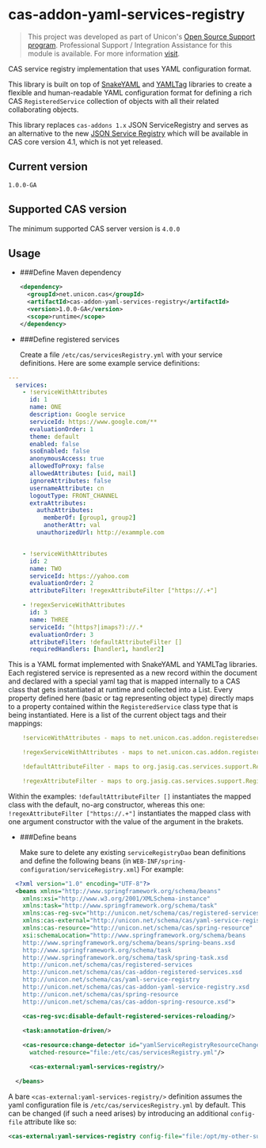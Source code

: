 cas-addon-yaml-services-registry
================================

> This project was developed as part of Unicon's [Open Source Support program](https://unicon.net/opensource).
Professional Support / Integration Assistance for this module is available. For more information [visit](https://unicon.net/opensource/cas).

CAS service registry implementation that uses YAML configuration format.

This library is built on top of [SnakeYAML](https://code.google.com/p/snakeyaml/) and [YAMLTag](https://github.com/xrrocha/yamltag) libraries to create a flexible and human-readable
YAML configuration format for defining a rich CAS `RegisteredService` collection of objects with all their related collaborating objects.

This library replaces `cas-addons 1.x` JSON ServiceRegistry and serves as an alternative to the new [JSON Service Registry](http://jasig.github.io/cas/development/installation/Service-Management.html#persisting-registered-service-data) which will be available in CAS core version 4.1, which is not yet released.

## Current version
`1.0.0-GA`

## Supported CAS version
The minimum supported CAS server version is `4.0.0`

## Usage

* ###Define Maven dependency

  ```xml
  <dependency>
    <groupId>net.unicon.cas</groupId>
    <artifactId>cas-addon-yaml-services-registry</artifactId>
    <version>1.0.0-GA</version>
    <scope>runtime</scope>
  </dependency>
  ```
* ###Define registered services
  
  Create a file `/etc/cas/servicesRegistry.yml` with your service definitions. Here are some example service definitions:

```yaml
---
  services:
    - !serviceWithAttributes
      id: 1
      name: ONE
      description: Google service
      serviceId: https://www.google.com/**
      evaluationOrder: 1
      theme: default
      enabled: false
      ssoEnabled: false
      anonymousAccess: true
      allowedToProxy: false
      allowedAttributes: [uid, mail]
      ignoreAttributes: false
      usernameAttribute: cn
      logoutType: FRONT_CHANNEL
      extraAttributes:
        authzAttributes:
          memberOf: [group1, group2]
          anotherAttr: val
        unauthorizedUrl: http://exammple.com


    - !serviceWithAttributes
      id: 2
      name: TWO
      serviceId: https://yahoo.com
      evaluationOrder: 2
      attributeFilter: !regexAttributeFilter ["https://.+"]

    - !regexServiceWithAttributes
      id: 3
      name: THREE
      serviceId: ^(https?|imaps?)://.*
      evaluationOrder: 3
      attributeFilter: !defaultAttributeFilter []
      requiredHandlers: [handler1, handler2]
```

  This is a YAML format implemented with SnakeYAML and YAMLTag libraries. Each registered service is represented as a new record within the document and declared with a special yaml tag that is mapped internally to a CAS class that gets instantiated at runtime and collected into a List. Every property defined here (basic or tag representing object type) directly maps to a property contained within the `RegisteredService` class type that is being instantiated. Here is a list of the current object tags and their mappings:

  ```yaml
      !serviceWithAttributes - maps to net.unicon.cas.addon.registeredservices.DefaultRegisteredServiceWithAttributes

      !regexServiceWithAttributes - maps to net.unicon.cas.addon.registeredservices.RegexRegisteredServiceWithAttributes

      !defaultAttributeFilter - maps to org.jasig.cas.services.support.RegisteredServiceDefaultAttributeFilter

      !regexAttributeFilter - maps to org.jasig.cas.services.support.RegisteredServiceRegexAttributeFilter
  ```

Within the examples: `!defaultAttributeFilter []` instantiates the mapped class with the default, no-arg constructor, whereas this one: `!regexAttributeFilter ["https://.+"]` instantiates the mapped class with one argument constructor with the value of the argument in the brakets.

* ###Define beans
  
  Make sure to delete any existing `serviceRegistryDao` bean definitions and define the following beans (in `WEB-INF/spring-configuration/serviceRegistry.xml`) For example:

```xml
  <?xml version="1.0" encoding="UTF-8"?>
  <beans xmlns="http://www.springframework.org/schema/beans"
    xmlns:xsi="http://www.w3.org/2001/XMLSchema-instance"
    xmlns:task="http://www.springframework.org/schema/task"
    xmlns:cas-reg-svc="http://unicon.net/schema/cas/registered-services"
    xmlns:cas-external="http://unicon.net/schema/cas/yaml-service-registry"
    xmlns:cas-resource="http://unicon.net/schema/cas/spring-resource"
    xsi:schemaLocation="http://www.springframework.org/schema/beans
    http://www.springframework.org/schema/beans/spring-beans.xsd
    http://www.springframework.org/schema/task
    http://www.springframework.org/schema/task/spring-task.xsd
    http://unicon.net/schema/cas/registered-services
    http://unicon.net/schema/cas/cas-addon-registered-services.xsd
    http://unicon.net/schema/cas/yaml-service-registry
    http://unicon.net/schema/cas/cas-addon-yaml-service-registry.xsd
    http://unicon.net/schema/cas/spring-resource
    http://unicon.net/schema/cas/cas-addon-spring-resource.xsd">

    <cas-reg-svc:disable-default-registered-services-reloading/>

    <task:annotation-driven/>
    
    <cas-resource:change-detector id="yamlServiceRegistryResourceChangeWatcher"
      watched-resource="file:/etc/cas/servicesRegistry.yml"/>

      <cas-external:yaml-services-registry/>

  </beans>
```

  A bare `<cas-external:yaml-services-registry/>` definition assumes the yaml configuration file is `/etc/cas/servicesRegistry.yml` by default.
  This can be changed (if such a need arises) by introducing an additional `config-file` attribute like so:

  ```xml
  <cas-external:yaml-services-registry config-file="file:/opt/my-other-super-registry-definition.yml"/>
  ```
